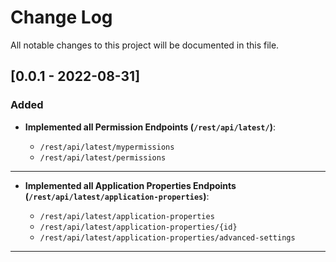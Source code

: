 # Change Log
All notable changes to this project will be documented in this file.

## [0.0.1 - 2022-08-31]
### Added
- **Implemented all Permission Endpoints (`/rest/api/latest/`)**:

    - `/rest/api/latest/mypermissions`
    - `/rest/api/latest/permissions`

---

- **Implemented all Application Properties Endpoints (`/rest/api/latest/application-properties`)**:

    - `/rest/api/latest/application-properties`
    - `/rest/api/latest/application-properties/{id}`
    - `/rest/api/latest/application-properties/advanced-settings`

---


